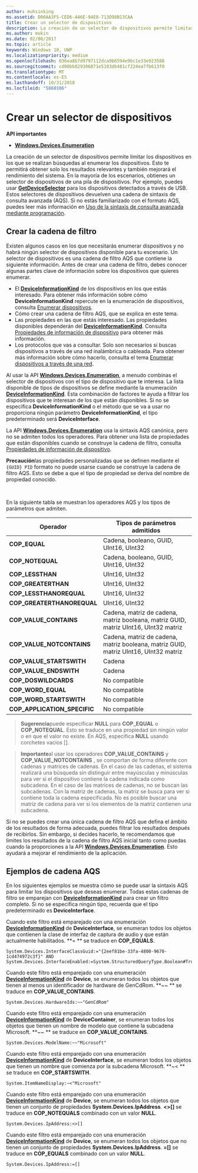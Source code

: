 ```yaml
---
author: muhsinking
ms.assetid: D06AA3F5-CED6-446E-94E8-713D98B13CAA
title: Crear un selector de dispositivos
description: La creación de un selector de dispositivos permite limitar los dispositivos en los que se realizan búsquedas al enumerar los dispositivos.
ms.author: mukin
ms.date: 02/08/2017
ms.topic: article
keywords: Windows 10, UWP
ms.localizationpriority: medium
ms.openlocfilehash: 036ea8b7d9797112dca9b6594e9bc1e33e923588
ms.sourcegitcommit: cd00bb829306871e5103db481cf224ea7fb613f0
ms.translationtype: MT
ms.contentlocale: es-ES
ms.lasthandoff: 10/31/2018
ms.locfileid: "5860106"
---
```

# <a name="build-a-device-selector"></a>Crear un selector de dispositivos



**API importantes**

- [**Windows.Devices.Enumeration**](https://docs.microsoft.com/en-us/uwp/api/Windows.Devices.Enumeration)

La creación de un selector de dispositivos permite limitar los dispositivos en los que se realizan búsquedas al enumerar los dispositivos. Esto te permitirá obtener solo los resultados relevantes y también mejorará el rendimiento del sistema. En la mayoría de los escenarios, obtienes un selector de dispositivos de una pila de dispositivos. Por ejemplo, puedes usar [**GetDeviceSelector**](https://msdn.microsoft.com/library/windows/apps/Dn264015) para los dispositivos detectados a través de USB. Estos selectores de dispositivos devuelven una cadena de sintaxis de consulta avanzada (AQS). Si no estás familiarizado con el formato AQS, puedes leer más información en [Uso de la sintaxis de consulta avanzada mediante programación](https://msdn.microsoft.com/library/windows/desktop/Bb266512).

## <a name="building-the-filter-string"></a>Crear la cadena de filtro

Existen algunos casos en los que necesitarás enumerar dispositivos y no habrá ningún selector de dispositivos disponible para tu escenario. Un selector de dispositivos es una cadena de filtro AQS que contiene la siguiente información. Antes de crear una cadena de filtro, debes conocer algunas partes clave de información sobre los dispositivos que quieres enumerar.

-   El [**DeviceInformationKind**](https://msdn.microsoft.com/library/windows/apps/Dn948991) de los dispositivos en los que estás interesado. Para obtener más información sobre cómo **DeviceInformationKind** repercute en la enumeración de dispositivos, consulta [Enumerar dispositivos](enumerate-devices.md).
-   Cómo crear una cadena de filtro AQS, que se explica en este tema.
-   Las propiedades en las que estás interesado. Las propiedades disponibles dependerán del [**DeviceInformationKind**](https://msdn.microsoft.com/library/windows/apps/Dn948991). Consulta [Propiedades de información de dispositivo](device-information-properties.md) para obtener más información.
-   Los protocolos que vas a consultar. Solo son necesarios si buscas dispositivos a través de una red inalámbrica o cableada. Para obtener más información sobre cómo hacerlo, consulta el tema [Enumerar dispositivos a través de una red](enumerate-devices-over-a-network.md).

Al usar la API [**Windows.Devices.Enumeration**](https://msdn.microsoft.com/library/windows/apps/BR225459), a menudo combinas el selector de dispositivos con el tipo de dispositivo que te interesa. La lista disponible de tipos de dispositivos se define mediante la enumeración [**DeviceInformationKind**](https://msdn.microsoft.com/library/windows/apps/Dn948991). Esta combinación de factores te ayuda a filtrar los dispositivos que te interesan de los que están disponibles. Si no se especifica **DeviceInformationKind** o el método que se va a usar no proporciona ningún parámetro **DeviceInformationKind**, el tipo predeterminado será **DeviceInterface**.

La API [**Windows.Devices.Enumeration**](https://msdn.microsoft.com/library/windows/apps/BR225459) usa la sintaxis AQS canónica, pero no se admiten todos los operadores. Para obtener una lista de propiedades que están disponibles cuando se construye la cadena de filtro, consulta [Propiedades de información de dispositivo](device-information-properties.md).

**Precaución**las propiedades personalizadas que se definen mediante el `{GUID} PID` formato no puede usarse cuando se construye la cadena de filtro AQS. Esto se debe a que el tipo de propiedad se deriva del nombre de propiedad conocido.

 

En la siguiente tabla se muestran los operadores AQS y los tipos de parámetros que admiten.

| Operador                       | Tipos de parámetros admitidos                                                             |
|--------------------------------|-----------------------------------------------------------------------------|
| **COP\_EQUAL**                 | Cadena, booleano, GUID, UInt16, UInt32                                       |
| **COP\_NOTEQUAL**              | Cadena, booleano, GUID, UInt16, UInt32                                       |
| **COP\_LESSTHAN**              | UInt16, UInt32                                                              |
| **COP\_GREATERTHAN**           | UInt16, UInt32                                                              |
| **COP\_LESSTHANOREQUAL**       | UInt16, UInt32                                                              |
| **COP\_GREATERTHANOREQUAL**    | UInt16, UInt32                                                              |
| **COP\_VALUE\_CONTAINS**       | Cadena, matriz de cadena, matriz booleana, matriz GUID, matriz UInt16, UInt32 matriz |
| **COP\_VALUE\_NOTCONTAINS**    | Cadena, matriz de cadena, matriz booleana, matriz GUID, matriz UInt16, UInt32 matriz |
| **COP\_VALUE\_STARTSWITH**     | Cadena                                                                      |
| **COP\_VALUE\_ENDSWITH**       | Cadena                                                                      |
| **COP\_DOSWILDCARDS**          | No compatible                                                               |
| **COP\_WORD\_EQUAL**           | No compatible                                                               |
| **COP\_WORD\_STARTSWITH**      | No compatible                                                               |
| **COP\_APPLICATION\_SPECIFIC** | No compatible                                                               |


> **Sugerencia**puede especificar **NULL** para **COP\_EQUAL** o **COP\_NOTEQUAL**. Esto se traduce en una propiedad sin ningún valor o en que el valor no existe. En AQS, especifica **NULL** usando corchetes vacíos \[\].

> **Importante**al usar los operadores **COP\_VALUE\_CONTAINS** y **COP\_VALUE\_NOTCONTAINS** , se comportan de forma diferente con cadenas y matrices de cadenas. En el caso de las cadenas, el sistema realizará una búsqueda sin distinguir entre mayúsculas y minúsculas para ver si el dispositivo contiene la cadena indicada como subcadena. En el caso de las matrices de cadenas, no se buscan las subcadenas. Con la matriz de cadenas, la matriz se busca para ver si contiene toda la cadena especificada. No es posible buscar una matriz de cadena para ver si los elementos de la matriz contienen una subcadena.

Si no se puedes crear una única cadena de filtro AQS que defina el ámbito de los resultados de forma adecuada, puedes filtrar los resultados después de recibirlos. Sin embargo, si decides hacerlo, te recomendamos que limites los resultados de la cadena de filtro AQS inicial tanto como puedas cuando la proporciones a la API [**Windows.Devices.Enumeration**](https://msdn.microsoft.com/library/windows/apps/BR225459). Esto ayudará a mejorar el rendimiento de la aplicación.

## <a name="aqs-string-examples"></a>Ejemplos de cadena AQS

En los siguientes ejemplos se muestra cómo se puede usar la sintaxis AQS para limitar los dispositivos que deseas enumerar. Todas estas cadenas de filtro se emparejan con [**DeviceInformationKind**](https://msdn.microsoft.com/library/windows/apps/Dn948991) para crear un filtro completo. Si no se especifica ningún tipo, recuerda que el tipo predeterminado es **DeviceInterface**.

Cuando este filtro está emparejado con una enumeración [**DeviceInformationKind**](https://msdn.microsoft.com/library/windows/apps/Dn948991) de **DeviceInterface**, se enumeran todos los objetos que contienen la clase de interfaz de captura de audio y que están actualmente habilitados. **=
              ** se traduce en **COP\_EQUALS**.

``` syntax
System.Devices.InterfaceClassGuid:="{2eef81be-33fa-4800-9670-1cd474972c3f}" AND
System.Devices.InterfaceEnabled:=System.StructuredQueryType.Boolean#True
```

Cuando este filtro está emparejado con una enumeración [**DeviceInformationKind**](https://msdn.microsoft.com/library/windows/apps/Dn948991) de **Device**, se enumeran todos los objetos que tienen al menos un identificador de hardware de GenCdRom. **~~
              ** se traduce en **COP\_VALUE\_CONTAINS**.

``` syntax
System.Devices.HardwareIds:~~"GenCdRom"
```

Cuando este filtro está emparejado con una enumeración [**DeviceInformationKind**](https://msdn.microsoft.com/library/windows/apps/Dn948991) de **DeviceContainer**, se enumeran todos los objetos que tienen un nombre de modelo que contiene la subcadena Microsoft. **~~
              ** se traduce en **COP\_VALUE\_CONTAINS**.

``` syntax
System.Devices.ModelName:~~"Microsoft"
```

Cuando este filtro está emparejado con una enumeración [**DeviceInformationKind**](https://msdn.microsoft.com/library/windows/apps/Dn948991) de **DeviceInterface**, se enumeran todos los objetos que tienen un nombre que comienza por la subcadena Microsoft. **~&lt;
              ** se traduce en **COP\_STARTSWITH**.

``` syntax
System.ItemNameDisplay:~<"Microsoft"
```

Cuando este filtro está emparejado con una enumeración [**DeviceInformationKind**](https://msdn.microsoft.com/library/windows/apps/Dn948991) de **Device**, se enumeran todos los objetos que tienen un conjunto de propiedades **System.Devices.IpAddress**. **&lt;&gt;\[\]** se traduce en **COP\_NOTEQUALS** combinado con un valor **NULL**.

``` syntax
System.Devices.IpAddress:<>[]
```

Cuando este filtro está emparejado con una enumeración [**DeviceInformationKind**](https://msdn.microsoft.com/library/windows/apps/Dn948991) de **Device**, se enumeran todos los objetos que no tienen un conjunto de propiedades **System.Devices.IpAddress**. **=\[\]** se traduce en **COP\_EQUALS** combinado con un valor **NULL**.

``` syntax
System.Devices.IpAddress:=[]
```

 

 
